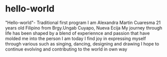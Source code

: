 # hello-world
"Hello-world"- Traditional first program
I am Alexandra Martin Cuaresma
21 years old
Filipino from Brgy.Ungab Cuyapo, Nueva Ecija
My journey through life has been shaped by a blend of experiennce and passion that have molded me into the person I am today
I find joy in expressing myself through various such as singing, dancing, designing and drawing
I hope to continue evolving and contributing to the world in own way
